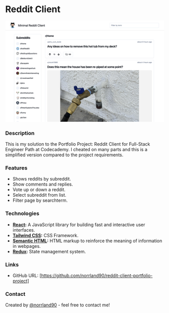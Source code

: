# Reddit Client

![screenshot](src/assets/images/screenshot.png)

### Description

This is my solution to the Portfolio Project: Reddit Client for Full-Stack Engineer Path at Codecademy. I cheated on many parts and this is a simplified version compared to the project requirements.

### Features

- Shows reddits by subreddit.
- Show comments and replies.
- Vote up or down a reddit.
- Select subreddit from list.
- Filter page by searchterm.

### Technologies

- **[React](https://reactjs.org/):** A JavaScript library for building fast and interactive user interfaces.
- **[Tailwind CSS](https://tailwindcss.com/):** CSS Framework.
- **[Semantic HTML](https://developer.mozilla.org/en-US/docs/Glossary/Semantics):** HTML markup to reinforce the meaning of information in webpages.
- **[Redux](https://redux.js.org/):** State management system.

### Links

- GitHub URL: [https://github.com/norrland90/reddit-client-portfolio-project]

### Contact

Created by [@norrland90](https://github.com/norrland90) - feel free to contact me!
